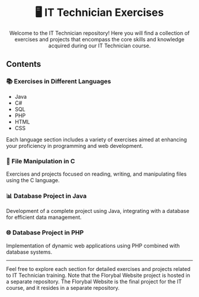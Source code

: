 <h1 align="center">🖥️ IT Technician Exercises</h1>

<p align="center">Welcome to the IT Technician repository! Here you will find a collection of exercises and projects that encompass the core skills and knowledge acquired during our IT Technician course.</p>

## Contents

### 📚 Exercises in Different Languages

- Java
- C#
- SQL
- PHP
- HTML
- CSS

Each language section includes a variety of exercises aimed at enhancing your proficiency in programming and web development.

### 📂 File Manipulation in C

Exercises and projects focused on reading, writing, and manipulating files using the C language.

### 📊 Database Project in Java

Development of a complete project using Java, integrating with a database for efficient data management.

### 🌐 Database Project in PHP

Implementation of dynamic web applications using PHP combined with database systems.

---

Feel free to explore each section for detailed exercises and projects related to IT Technician training. Note that the Florybal Website project is hosted in a separate repository.
The Florybal Website is the final project for the IT course, and it resides in a separate repository.
